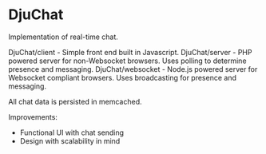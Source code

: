 DjuChat
============

Implementation of real-time chat.

DjuChat/client - Simple front end built in Javascript.
DjuChat/server - PHP powered server for non-Websocket browsers. Uses polling to determine presence and messaging.
DjuChat/websocket - Node.js powered server for Websocket compliant browsers. Uses broadcasting for presence and messaging.

All chat data is persisted in memcached.

Improvements:
- Functional UI with chat sending
- Design with scalability in mind